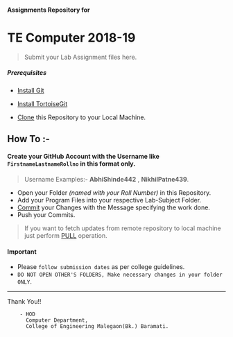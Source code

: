 #### Assignments Repository for
# TE Computer 2018-19
> Submit your Lab Assignment files here.

##### Prerequisites
* [Install Git](https://git-scm.com/downloads)

* [Install TortoiseGit](https://tortoisegit.org/download/)

* [Clone](https://tortoisegit.org/docs/tortoisegit/tgit-dug-clone.html) this Repository to your Local Machine.

## How To :-
#### Create your GitHub Account with the Username like **`FirstnameLastnameRollno`** in this format only. 
> Username Examples:- **AbhiShinde442** , **NikhilPatne439**.

* Open your Folder *(named with your Roll Number)* in this Repository.
* Add your Program Files into your respective Lab-Subject Folder.
* [Commit](https://tortoisegit.org/docs/tortoisegit/tgit-dug-commit.html) your Changes with the Message specifying the work done.
* Push your Commits.
  
> If you want to fetch updates from remote repository to local machine just perform [PULL](https://tortoisegit.org/docs/tortoisegit/tgit-dug-pull.html) operation.

#### Important
* Please `follow submission dates` as per college guidelines.
* `DO NOT OPEN OTHER'S FOLDERS, Make necessary changes in your folder ONLY`.
  
---
Thank You!!


        - HOD
          Computer Department,
          College of Engineering Malegaon(Bk.) Baramati.
